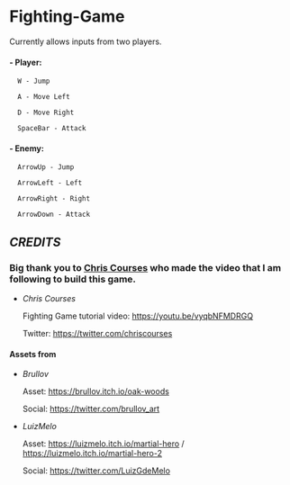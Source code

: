 # Fighting-Game

Currently allows inputs from two players.

#### - Player:

      W - Jump

      A - Move Left

      D - Move Right

      SpaceBar - Attack

#### - Enemy:

      ArrowUp - Jump

      ArrowLeft - Left

      ArrowRight - Right

      ArrowDown - Attack
   

## _CREDITS_

### Big thank you to [Chris Courses](https://chriscourses.com) who made the video that I am following to build this game.

- _Chris Courses_
   
   Fighting Game tutorial video: https://youtu.be/vyqbNFMDRGQ
   
   Twitter: https://twitter.com/chriscourses

#### Assets from 

- _Brullov_

   Asset: https://brullov.itch.io/oak-woods 

   Social: https://twitter.com/brullov_art

- _LuizMelo_

   Asset: https://luizmelo.itch.io/martial-hero / https://luizmelo.itch.io/martial-hero-2
   
   Social: https://twitter.com/LuizGdeMelo
